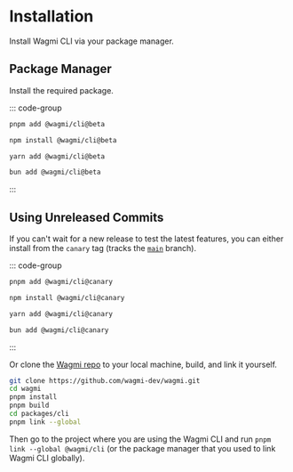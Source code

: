 # Installation

Install Wagmi CLI via your package manager.

## Package Manager

Install the required package.

::: code-group
```bash [pnpm]
pnpm add @wagmi/cli@beta
```

```bash [npm]
npm install @wagmi/cli@beta
```

```bash [yarn]
yarn add @wagmi/cli@beta
```

```bash [bun]
bun add @wagmi/cli@beta
```
:::

## Using Unreleased Commits

If you can't wait for a new release to test the latest features, you can either install from the `canary` tag (tracks the [`main`](https://github.com/wagmi-dev/wagmi/tree/main) branch).

::: code-group
```bash [pnpm]
pnpm add @wagmi/cli@canary
```

```bash [npm]
npm install @wagmi/cli@canary
```

```bash [yarn]
yarn add @wagmi/cli@canary
```

```bash [bun]
bun add @wagmi/cli@canary
```
:::

Or clone the [Wagmi repo](https://github.com/wagmi-dev/wagmi) to your local machine, build, and link it yourself.

```bash
git clone https://github.com/wagmi-dev/wagmi.git
cd wagmi
pnpm install
pnpm build
cd packages/cli
pnpm link --global
```

Then go to the project where you are using the Wagmi CLI and run `pnpm link --global @wagmi/cli` (or the package manager that you used to link Wagmi CLI globally).